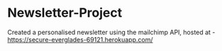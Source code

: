 # Newsletter-Project
Created a personalised newsletter using the mailchimp API, hosted at - https://secure-everglades-69121.herokuapp.com/
